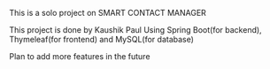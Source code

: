 This is a solo project on SMART CONTACT MANAGER

This project is done by Kaushik Paul Using Spring Boot(for backend), Thymeleaf(for frontend) and MySQL(for database)

Plan to add more features in the future



